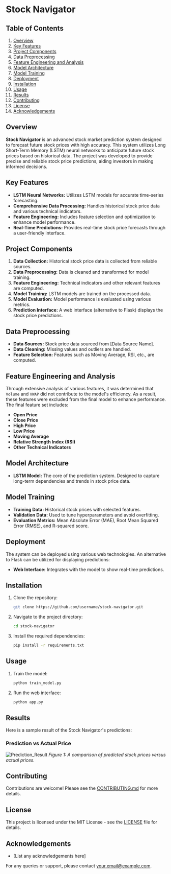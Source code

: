 # Stock Navigator

## Table of Contents

1. [Overview](#overview)
2. [Key Features](#key-features)
3. [Project Components](#project-components)
4. [Data Preprocessing](#data-preprocessing)
5. [Feature Engineering and Analysis](#feature-engineering-and-analysis)
6. [Model Architecture](#model-architecture)
7. [Model Training](#model-training)
8. [Deployment](#deployment)
9. [Installation](#installation)
10. [Usage](#usage)
11. [Results](#results)
12. [Contributing](#contributing)
13. [License](#license)
14. [Acknowledgements](#acknowledgements)

## Overview

**Stock Navigator** is an advanced stock market prediction system designed to forecast future stock prices with high accuracy. This system utilizes Long Short-Term Memory (LSTM) neural networks to anticipate future stock prices based on historical data. The project was developed to provide precise and reliable stock price predictions, aiding investors in making informed decisions.

## Key Features

- **LSTM Neural Networks:** Utilizes LSTM models for accurate time-series forecasting.
- **Comprehensive Data Processing:** Handles historical stock price data and various technical indicators.
- **Feature Engineering:** Includes feature selection and optimization to enhance model performance.
- **Real-Time Predictions:** Provides real-time stock price forecasts through a user-friendly interface.

## Project Components

1. **Data Collection:** Historical stock price data is collected from reliable sources.
2. **Data Preprocessing:** Data is cleaned and transformed for model training.
3. **Feature Engineering:** Technical indicators and other relevant features are computed.
4. **Model Training:** LSTM models are trained on the processed data.
5. **Model Evaluation:** Model performance is evaluated using various metrics.
6. **Prediction Interface:** A web interface (alternative to Flask) displays the stock price predictions.

## Data Preprocessing

- **Data Sources:** Stock price data sourced from [Data Source Name].
- **Data Cleaning:** Missing values and outliers are handled.
- **Feature Selection:** Features such as Moving Average, RSI, etc., are computed.

## Feature Engineering and Analysis

Through extensive analysis of various features, it was determined that `Volume` and `VWAP` did not contribute to the model's efficiency. As a result, these features were excluded from the final model to enhance performance. The final feature set includes:

- **Open Price**
- **Close Price**
- **High Price**
- **Low Price**
- **Moving Average**
- **Relative Strength Index (RSI)**
- **Other Technical Indicators**

## Model Architecture

- **LSTM Model:** The core of the prediction system. Designed to capture long-term dependencies and trends in stock price data.

## Model Training

- **Training Data:** Historical stock prices with selected features.
- **Validation Data:** Used to tune hyperparameters and avoid overfitting.
- **Evaluation Metrics:** Mean Absolute Error (MAE), Root Mean Squared Error (RMSE), and R-squared score.

## Deployment

The system can be deployed using various web technologies. An alternative to Flask can be utilized for displaying predictions:

- **Web Interface:** Integrates with the model to show real-time predictions.

## Installation

1. Clone the repository:
    ```bash
    git clone https://github.com/username/stock-navigator.git
    ```
2. Navigate to the project directory:
    ```bash
    cd stock-navigator
    ```
3. Install the required dependencies:
    ```bash
    pip install -r requirements.txt
    ```

## Usage

1. Train the model:
    ```bash
    python train_model.py
    ```
2. Run the web interface:
    ```bash
    python app.py
    ```

## Results

Here is a sample result of the Stock Navigator's predictions:

### Prediction vs Actual Price

![Prediction_Result](https://github.com/rudraksh2611/Stock_Prediction_Using-LSTM/assets/117443595/96d905b3-0967-4971-a035-65bd6f701150)
*Figure 1: A comparison of predicted stock prices versus actual prices.*

## Contributing

Contributions are welcome! Please see the [CONTRIBUTING.md](CONTRIBUTING.md) for more details.

## License

This project is licensed under the MIT License - see the [LICENSE](LICENSE) file for details.

## Acknowledgements

- [List any acknowledgements here]

For any queries or support, please contact [your.email@example.com](mailto:your.email@example.com).
